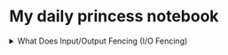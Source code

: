 # My daily princess notebook

<details>

<summary>What Does Input/Output Fencing (I/O Fencing)</summary>

+ A method of preventing data corruption in a clustered and shared-storage computer environment by isolating a malfunctioning node
+ A mechanism where if any node starts malfunctioning in the computer cluster environment, then that node gets isolated automatically so it cannot access shared data via I/O operations

</details>
